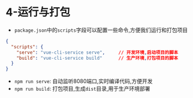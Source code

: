# 4-运行与打包

- `package.json`中的`scripts`字段可以配置一些命令,方便我们运行和打包项目

```json
{
  "scripts": {
    "serve": "vue-cli-service serve",     // 开发环境,启动项目的脚本
    "build": "vue-cli-service build"      // 生产环境,打包项目的脚本
  }
}
```

- `npm run serve`: 自动监听8080端口,实时编译代码,方便开发
- `npm run build`: 打包项目,生成`dist`目录,用于生产环境部署